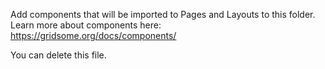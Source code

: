 Add components that will be imported to Pages and Layouts to this folder.
Learn more about components here: https://gridsome.org/docs/components/

You can delete this file.

